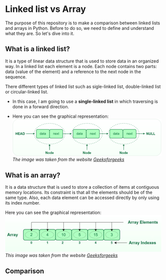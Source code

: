 
# Linked list vs Array

The purpose of this repository is to make a comparison between linked lists and arrays in Python.
Before to do so, we need to define and understand what they are. So let's dive into it.

## What is a linked list?
It is a type of linear data structure that is used to store data in an organized way. In a linked list each element is a node. Each node contains two parts: data (value of the element) and a reference to the next node in the sequence.

There different types of linked list such as sigle-linked list, double-linked list or circular-linked list. 
- In this case, I am going to use a **single-linked list** in which traversing is done in a forward direction.

- Here you can see the graphical representation:
![Singlelinkedlist](images/Singlelinkedlist.png)
*The image was taken from the website [Geeksforgeeks](https://www.geeksforgeeks.org/)*


## What is an array?
It is a data structure that is used to store a collection of items at contiguous memory locations. Its constraint is that all the elements should be of the same type. Also, each data element can be accessed directly by only using its index number.

Here you can see the graphical representation:
![Array](images/array.JPG)
*This image was taken from the website [Geeksforgeeks](https://www.geeksforgeeks.org/)*

## Comparison
